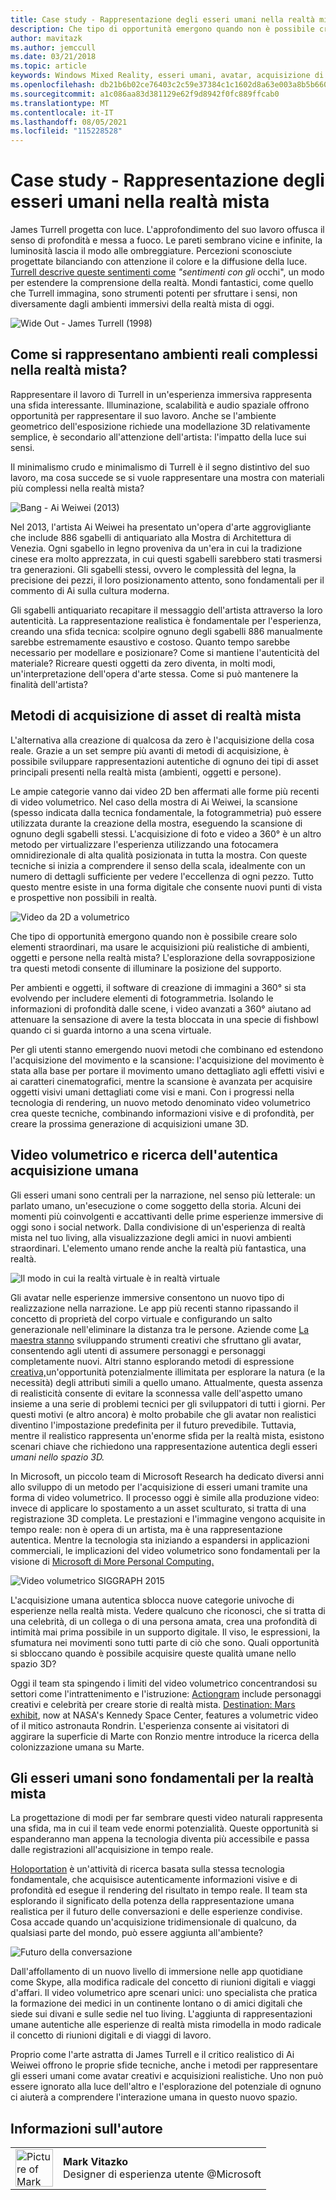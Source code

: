```yaml
---
title: Case study - Rappresentazione degli esseri umani nella realtà mista
description: Che tipo di opportunità emergono quando non è possibile creare solo elementi straordinari, ma usare le acquisizioni più realistiche di ambienti, oggetti e persone nella realtà mista?
author: mavitazk
ms.author: jemccull
ms.date: 03/21/2018
ms.topic: article
keywords: Windows Mixed Reality, esseri umani, avatar, acquisizione di realtà mista, video volumetrico
ms.openlocfilehash: db21b6b02ce76403c2c59e37384c1c1602d8a63e003a8b5b6601c5daf7b9c2a7
ms.sourcegitcommit: a1c086aa83d381129e62f9d8942f0fc889ffcab0
ms.translationtype: MT
ms.contentlocale: it-IT
ms.lasthandoff: 08/05/2021
ms.locfileid: "115228528"
---
```

# <a name="case-study---representing-humans-in-mixed-reality"></a>Case study - Rappresentazione degli esseri umani nella realtà mista

James Turrell progetta con luce. L'approfondimento del suo lavoro offusca il senso di profondità e messa a fuoco. Le pareti sembrano vicine e infinite, la luminosità lascia il modo alle ombreggiature. Percezioni sconosciute progettate bilanciando con attenzione il colore e la diffusione della luce. [Turrell descrive queste sentimenti come](https://www.sculpture.org/documents/scmag02/nov02/turrell/turrell.shtml) *"sentimenti con gli* occhi", un modo per estendere la comprensione della realtà. Mondi fantastici, come quello che Turrell immagina, sono strumenti potenti per sfruttare i sensi, non diversamente dagli ambienti immersivi della realtà mista di oggi.

![Wide Out - James Turrell (1998)](../develop/platform-capabilities-and-apis/images/wide-out-james-turrell.jpg)

## <a name="how-do-you-represent-complex-real-world-environments-in-mixed-reality"></a>Come si rappresentano ambienti reali complessi nella realtà mista?

Rappresentare il lavoro di Turrell in un'esperienza immersiva rappresenta una sfida interessante. Illuminazione, scalabilità e audio spaziale offrono opportunità per rappresentare il suo lavoro. Anche se l'ambiente geometrico dell'esposizione richiede una modellazione 3D relativamente semplice, è secondario all'attenzione dell'artista: l'impatto della luce sui sensi.

Il minimalismo crudo e minimalismo di Turrell è il segno distintivo del suo lavoro, ma cosa succede se si vuole rappresentare una mostra con materiali più complessi nella realtà mista?

![Bang - Ai Weiwei (2013)](../develop/platform-capabilities-and-apis/images/bang-ai-weiwie.jpg)

Nel 2013, l'artista Ai Weiwei ha presentato un'opera d'arte aggrovigliante che include 886 sgabelli di antiquariato alla Mostra di Architettura di Venezia. [](https://www.designboom.com/art/ai-weiwei-bang-installation-at-venice-art-biennale-2013/) Ogni sgabello in legno proveniva da un'era in cui la tradizione cinese era molto apprezzata, in cui questi sgabelli sarebbero stati trasmersi tra generazioni. Gli sgabelli stessi, ovvero le complessità del legna, la precisione dei pezzi, il loro posizionamento attento, sono fondamentali per il commento di Ai sulla cultura moderna.

Gli sgabelli antiquariato recapitare il messaggio dell'artista attraverso la loro autenticità. La rappresentazione realistica è fondamentale per l'esperienza, creando una sfida tecnica: scolpire ognuno degli sgabelli 886 manualmente sarebbe estremamente esaustivo e costoso. Quanto tempo sarebbe necessario per modellare e posizionare? Come si mantiene l'autenticità del materiale? Ricreare questi oggetti da zero diventa, in molti modi, un'interpretazione dell'opera d'arte stessa. Come si può mantenere la finalità dell'artista?

## <a name="methods-of-capturing-mixed-reality-assets"></a>Metodi di acquisizione di asset di realtà mista

L'alternativa alla creazione di qualcosa da zero è l'acquisizione della cosa reale. Grazie a un set sempre più avanti di metodi di acquisizione, è possibile sviluppare rappresentazioni autentiche di ognuno dei tipi di asset principali presenti nella realtà mista (ambienti, oggetti e persone).

Le ampie categorie vanno dai video 2D ben affermati alle forme più recenti di video volumetrico. Nel caso della mostra di Ai Weiwei, la scansione (spesso indicata dalla tecnica fondamentale, la fotogrammetria) può essere utilizzata durante la creazione della mostra, eseguendo la scansione di ognuno degli sgabelli stessi. L'acquisizione di foto e video a 360° è un altro metodo per virtualizzare l'esperienza utilizzando una fotocamera omnidirezionale di alta qualità posizionata in tutta la mostra. Con queste tecniche si inizia a comprendere il senso della scala, idealmente con un numero di dettagli sufficiente per vedere l'eccellenza di ogni pezzo. Tutto questo mentre esiste in una forma digitale che consente nuovi punti di vista e prospettive non possibili in realtà.

![Video da 2D a volumetrico](../develop/platform-capabilities-and-apis/images/2d-to-volumetric-video.png)

Che tipo di opportunità emergono quando non è possibile creare solo elementi straordinari, ma usare le acquisizioni più realistiche di ambienti, oggetti e persone nella realtà mista? L'esplorazione della sovrapposizione tra questi metodi consente di illuminare la posizione del supporto.

Per ambienti e oggetti, il software di creazione di immagini a 360° si sta evolvendo per includere elementi di fotogrammetria. Isolando le informazioni di profondità dalle scene, i video avanzati a 360° aiutano ad attenuare la sensazione di avere la testa bloccata in una specie di fishbowl quando ci si guarda intorno a una scena virtuale.

Per gli utenti stanno emergendo nuovi metodi che combinano ed estendono l'acquisizione del movimento e la scansione: l'acquisizione del movimento è stata alla base per portare il movimento umano dettagliato agli effetti visivi e ai caratteri cinematografici, mentre la scansione è avanzata per acquisire oggetti visivi umani dettagliati come visi e mani. Con i progressi nella tecnologia di rendering, un nuovo metodo denominato video volumetrico crea queste tecniche, combinando informazioni visive e di profondità, per creare la prossima generazione di acquisizioni umane 3D.

## <a name="volumetric-video-and-the-pursuit-of-authentic-human-capture"></a>Video volumetrico e ricerca dell'autentica acquisizione umana

Gli esseri umani sono centrali per la narrazione, nel senso più letterale: un parlato umano, un'esecuzione o come soggetto della storia. Alcuni dei momenti più coinvolgenti e accattivanti delle prime esperienze immersive di oggi sono i social network. Dalla condivisione di un'esperienza di realtà mista nel tuo living, alla visualizzazione degli amici in nuovi ambienti straordinari. L'elemento umano rende anche la realtà più fantastica, una realtà.

![Il modo in cui la realtà virtuale è in realtà virtuale](../develop/platform-capabilities-and-apis/images/mindshow-in-vr-640px.jpg)

Gli avatar nelle esperienze immersive consentono un nuovo tipo di realizzazione nella narrazione. Le app più recenti stanno ripassando il concetto di proprietà del corpo virtuale e configurando un salto generazionale nell'eliminare la distanza tra le persone. Aziende come [La maestra stanno](https://mindshow.com/) sviluppando strumenti creativi che sfruttano gli avatar, consentendo agli utenti di assumere personaggi e personaggi completamente nuovi. Altri stanno esplorando metodi di espressione [creativa,](https://en.wikipedia.org/wiki/Uncanny_valley)un'opportunità potenzialmente illimitata per esplorare la natura (e la necessità) degli attributi simili a quello umano. Attualmente, questa assenza di [](https://en.wikipedia.org/wiki/Uncanny_valley) realisticità consente di evitare la sconnessa valle dell'aspetto umano insieme a una serie di problemi tecnici per gli sviluppatori di tutti i giorni. Per questi motivi (e altro ancora) è molto probabile che gli avatar non realistici diventino l'impostazione predefinita per il futuro prevedibile. Tuttavia, mentre il realistico rappresenta un'enorme sfida per la realtà mista, esistono scenari chiave che richiedono una rappresentazione autentica degli esseri *umani nello spazio 3D.*

In Microsoft, un piccolo team di Microsoft Research ha dedicato diversi anni allo sviluppo di un metodo per l'acquisizione di esseri umani tramite una forma di video volumetrico. Il processo oggi è simile alla produzione video: invece di applicare lo spostamento a un asset sculturato, si tratta di una registrazione 3D completa. Le prestazioni e l'immagine vengono acquisite in tempo reale: non è opera di un artista, ma è una rappresentazione autentica. Mentre la tecnologia sta iniziando a espandersi in applicazioni commerciali, le implicazioni del video volumetrico sono fondamentali per la visione di [Microsoft di More Personal Computing.](https://www.youtube.com/watch?v=tcyj-_IEWt8)

![Video volumetrico SIGGRAPH 2015](../develop/platform-capabilities-and-apis/images/volumetric-video-siggraph-2015.gif)

L'acquisizione umana autentica sblocca nuove categorie univoche di esperienze nella realtà mista. Vedere qualcuno che riconosci, che si tratta di una celebrità, di un collega o di una persona amata, crea una profondità di intimità mai prima possibile in un supporto digitale. Il viso, le espressioni, la sfumatura nei movimenti sono tutti parte di ciò che sono. Quali opportunità si sbloccano quando è possibile acquisire queste qualità umane nello spazio 3D?

Oggi il team sta spingendo i limiti del video volumetrico concentrandosi su [](https://www.youtube.com/watch?v=BwWueXlsOrA) settori come l'intrattenimento e l'istruzione: [Actiongram](https://www.microsoft.com/p/actiongram/9nblggh5ftmt) include personaggi creativi e celebrità per creare storie di realtà mista. [Destination: Mars exhibit](https://www.jpl.nasa.gov/news/news.php?feature=6220), now at NASA's Kennedy Space Center, features a volumetric video of il mitico astronauta Rondrin. L'esperienza consente ai visitatori di aggirare la superficie di Marte con Ronzio mentre introduce la ricerca della colonizzazione umana su Marte.

## <a name="humans-are-fundamental-to-mixed-reality"></a>Gli esseri umani sono fondamentali per la realtà mista

La progettazione di modi per far sembrare questi video naturali rappresenta una sfida, ma in cui il team vede enormi potenzialità. Queste opportunità si espanderanno man appena la tecnologia diventa più accessibile e passa dalle registrazioni all'acquisizione in tempo reale.

[Holoportation](https://www.microsoft.com/research/project/holoportation-3/) è un'attività di ricerca basata sulla stessa tecnologia fondamentale, che acquisisce autenticamente informazioni visive e di profondità ed esegue il rendering del risultato in tempo reale. Il team sta esplorando il significato della potenza della rappresentazione umana realistica per il futuro delle conversazioni e delle esperienze condivise. Cosa accade quando un'acquisizione tridimensionale di qualcuno, da qualsiasi parte del mondo, può essere aggiunta all'ambiente?

![Futuro della conversazione](../develop/platform-capabilities-and-apis/images/girl-with-dress.jpg)

Dall'affollamento di un nuovo livello di immersione nelle app quotidiane come Skype, alla modifica radicale del concetto di riunioni digitali e viaggi d'affari. Il video volumetrico apre scenari unici: uno specialista che pratica la formazione dei medici in un continente lontano o di amici digitali che siede sui divani e sulle sedie nel tuo living. L'aggiunta di rappresentazioni umane autentiche alle esperienze di realtà mista rimodella in modo radicale il concetto di riunioni digitali e di viaggi di lavoro.

Proprio come l'arte astratta di James Turrell e il critico realistico di Ai Weiwei offrono le proprie sfide tecniche, anche i metodi per rappresentare gli esseri umani come avatar creativi e acquisizioni realistiche. Uno non può essere ignorato alla luce dell'altro e l'esplorazione del potenziale di ognuno ci aiuterà a comprendere l'interazione umana in questo nuovo spazio.

## <a name="about-the-author"></a>Informazioni sull'autore

<table style="border-collapse:collapse" padding-left="0px">
<tr>
<td style="border-style: none" width="60"><img alt="Picture of Mark Vitazko" width="60" height="60" src="images/mark-vitazko.jpg"></td>
<td style="border-style: none"><b>Mark Vitazko</b><br>Designer di esperienza utente @Microsoft</td>
</tr>
</table>
